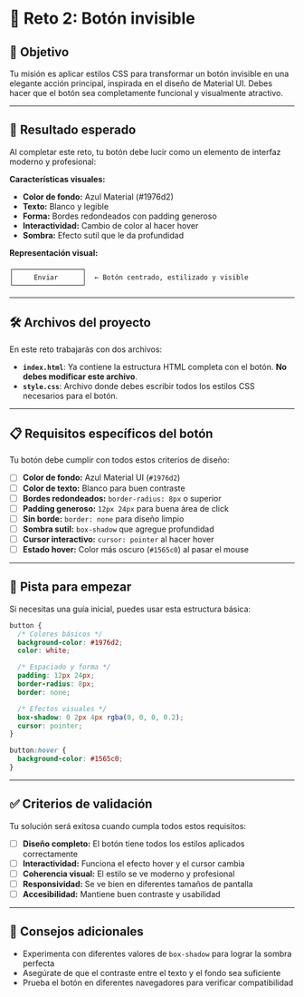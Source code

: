 # 🧩 Reto 2: Botón invisible

## 🎯 Objetivo

Tu misión es aplicar estilos CSS para transformar un botón invisible en una elegante acción principal, inspirada en el diseño de Material UI. Debes hacer que el botón sea completamente funcional y visualmente atractivo.

---

## 🧪 Resultado esperado

Al completar este reto, tu botón debe lucir como un elemento de interfaz moderno y profesional:

**Características visuales:**

- **Color de fondo:** Azul Material (#1976d2)
- **Texto:** Blanco y legible
- **Forma:** Bordes redondeados con padding generoso
- **Interactividad:** Cambio de color al hacer hover
- **Sombra:** Efecto sutil que le da profundidad

**Representación visual:**

```
┌─────────────────┐
│     Enviar      │  ← Botón centrado, estilizado y visible
└─────────────────┘
```

---

## 🛠️ Archivos del proyecto

En este reto trabajarás con dos archivos:

- **`index.html`**: Ya contiene la estructura HTML completa con el botón. **No debes modificar este archivo**.
- **`style.css`**: Archivo donde debes escribir todos los estilos CSS necesarios para el botón.

---

## 📋 Requisitos específicos del botón

Tu botón debe cumplir con todos estos criterios de diseño:

- [ ] **Color de fondo:** Azul Material UI (`#1976d2`)
- [ ] **Color de texto:** Blanco para buen contraste
- [ ] **Bordes redondeados:** `border-radius: 8px` o superior
- [ ] **Padding generoso:** `12px 24px` para buena área de click
- [ ] **Sin borde:** `border: none` para diseño limpio
- [ ] **Sombra sutil:** `box-shadow` que agregue profundidad
- [ ] **Cursor interactivo:** `cursor: pointer` al hacer hover
- [ ] **Estado hover:** Color más oscuro (`#1565c0`) al pasar el mouse

---

## 🧠 Pista para empezar

Si necesitas una guía inicial, puedes usar esta estructura básica:

```css
button {
  /* Colores básicos */
  background-color: #1976d2;
  color: white;

  /* Espaciado y forma */
  padding: 12px 24px;
  border-radius: 8px;
  border: none;

  /* Efectos visuales */
  box-shadow: 0 2px 4px rgba(0, 0, 0, 0.2);
  cursor: pointer;
}

button:hover {
  background-color: #1565c0;
}
```

---

## ✅ Criterios de validación

Tu solución será exitosa cuando cumpla todos estos requisitos:

- [ ] **Diseño completo:** El botón tiene todos los estilos aplicados correctamente
- [ ] **Interactividad:** Funciona el efecto hover y el cursor cambia
- [ ] **Coherencia visual:** El estilo se ve moderno y profesional
- [ ] **Responsividad:** Se ve bien en diferentes tamaños de pantalla
- [ ] **Accesibilidad:** Mantiene buen contraste y usabilidad

---

## 🎨 Consejos adicionales

- Experimenta con diferentes valores de `box-shadow` para lograr la sombra perfecta
- Asegúrate de que el contraste entre el texto y el fondo sea suficiente
- Prueba el botón en diferentes navegadores para verificar compatibilidad
